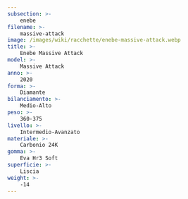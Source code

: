 ```yaml
---
subsection: >-
    enebe
filename: >-
    massive-attack
image: /images/wiki/racchette/enebe-massive-attack.webp
title: >-
    Enebe Massive Attack
model: >-
    Massive Attack
anno: >-
    2020
forma: >-
    Diamante
bilanciamento: >-
    Medio-Alto
peso: >-
    360-375
livello: >-
    Intermedio-Avanzato
materiale: >-
    Carbonio 24K
gomma: >-
    Eva Hr3 Soft
superficie: >-
    Liscia
weight: >-
    -14
---
```

